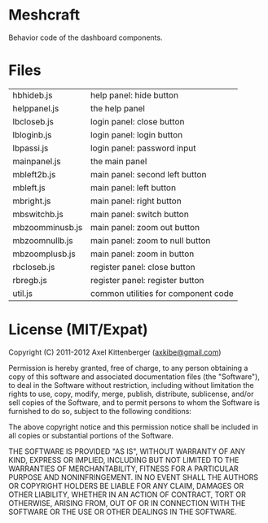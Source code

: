 Meshcraft
=========
Behavior code of the dashboard components.

Files
=====
<table>

 <tr><td>   hbhideb.js
</td><td>   help panel: hide button
</td></tr>

 <tr><td>   helppanel.js
</td><td>   the help panel
</td></tr>

 <tr><td>   lbcloseb.js
</td><td>   login panel: close button
</td></tr>

 <tr><td>   lbloginb.js
</td><td>   login panel: login button
</td></tr>

 <tr><td>   lbpassi.js
</td><td>   login panel: password input
</td></tr>

 <tr><td>   mainpanel.js
</td><td>   the main panel
</td></tr>

 <tr><td>   mbleft2b.js
</td><td>   main panel: second left button
</td></tr>

 <tr><td>   mbleft.js
</td><td>   main panel: left button
</td></tr>

 <tr><td>   mbright.js
</td><td>   main panel: right button
</td></tr>

 <tr><td>   mbswitchb.js
</td><td>   main panel: switch button
</td></tr>

 <tr><td>   mbzoomminusb.js
</td><td>   main panel: zoom out button
</td></tr>

 <tr><td>   mbzoomnullb.js
</td><td>   main panel: zoom to null button
</td></tr>

 <tr><td>   mbzoomplusb.js
</td><td>   main panel: zoom in button
</td></tr>

 <tr><td>   rbcloseb.js
</td><td>   register panel: close button
</td></tr>

 <tr><td>   rbregb.js
</td><td>   register panel: register button
</td></tr>

 <tr><td>   util.js
</td><td>   common utilities for component code
</td></tr>

</table>

License (MIT/Expat)
===================
Copyright (C) 2011-2012 Axel Kittenberger (axkibe@gmail.com)

Permission is hereby granted, free of charge, to any person obtaining a copy of this software and associated documentation files (the "Software"), to deal in the Software without restriction, including without limitation the rights to use, copy, modify, merge, publish, distribute, sublicense, and/or sell copies of the Software, and to permit persons to whom the Software is furnished to do so, subject to the following conditions:

The above copyright notice and this permission notice shall be included in all copies or substantial portions of the Software.

THE SOFTWARE IS PROVIDED "AS IS", WITHOUT WARRANTY OF ANY KIND, EXPRESS OR IMPLIED, INCLUDING BUT NOT LIMITED TO THE WARRANTIES OF MERCHANTABILITY, FITNESS FOR A PARTICULAR PURPOSE AND NONINFRINGEMENT. IN NO EVENT SHALL THE AUTHORS OR COPYRIGHT HOLDERS BE LIABLE FOR ANY CLAIM, DAMAGES OR OTHER LIABILITY, WHETHER IN AN ACTION OF CONTRACT, TORT OR OTHERWISE, ARISING FROM, OUT OF OR IN CONNECTION WITH THE SOFTWARE OR THE USE OR OTHER DEALINGS IN THE SOFTWARE.

